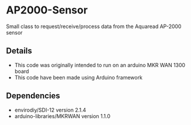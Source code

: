 # AP2000-Sensor
 Small class to request/receive/process data from the Aquaread AP-2000 sensor


## Details

- This code was originally intended to run on an arduino MKR WAN 1300 board
- This code have been made using Arduino framework

## Dependencies

- envirodiy/SDI-12 version 2.1.4
- arduino-libraries/MKRWAN version 1.1.0